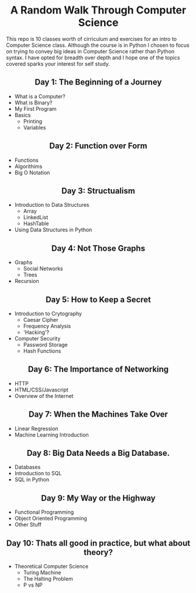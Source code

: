 <h1 align="center"> A Random Walk Through Computer Science</h1>

This repo is 10 classes worth of cirriculum and exercises for an intro to Computer Science class. Although the course is in Python I chosen to focus on trying to convey big ideas in Computer Science rather than Python syntax. I have opted for breadth over depth and I hope one of the topics covered sparks your interest for self study.

<h2 align="center"> Day 1:  The Beginning of a Journey</h2>

* What is a Computer?
* What is Binary?
* My First Program
* Basics
    * Printing
    * Variables

<h2 align="center">Day 2:  Function over Form</h2>

* Functions
* Algorithims
* Big O Notation

<h2 align="center">Day 3: Structualism</h2>

* Introduction to Data Structures
     * Array
     * LinkedList
     * HashTable
* Using Data Structures in Python

<h2 align="center">Day 4: Not Those Graphs</h2>

* Graphs
    * Social Networks
    * Trees
* Recursion

<h2 align="center">Day 5: How to Keep a Secret</h2>

* Introduction to Crytography 
	* Caesar Cipher 
    * Frequency Analysis 
    * 'Hacking'? 
* Computer Security
    * Password Storage
    * Hash Functions

<h2 align="center">Day 6: The Importance of Networking</h2>

* HTTP 
* HTML/CSS/Javascript
* Overview of the Internet

<h2 align="center">Day 7: When the Machines Take Over</h2>

* Linear Regression 
* Machine Learning Introduction

<h2 align="center">Day 8: Big Data Needs a Big Database.</h2>

* Databases
* Introduction to SQL
* SQL in Python

<h2 align="center">Day 9: My Way or the Highway</h2>

* Functional Programming
* Object Oriented Programming 
* Other Stuff

<h2 align="center">Day 10: Thats all good in practice, but what about theory? </h2>

* Theoretical Computer Science
    * Turing Machine 
    * The Halting Problem
    * P vs NP 
